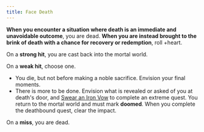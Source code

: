 ```yaml
---
title: Face Death
---
```


**When you encounter a situation where death is an immediate and unavoidable outcome**, you are dead. **When you are instead brought to the brink of death with a chance for recovery or redemption**, roll +heart.

On a **strong hit**, you are cast back into the mortal world.

On a **weak hit**, choose one.

- You die, but not before making a noble sacrifice. Envision your final moments.
- There is more to be done. Envision what is revealed or asked of you at death's door, and [Swear an Iron Vow](/moves/quest/swear_an_iron_vow) to complete an extreme quest. You return to the mortal world and must mark **doomed**. When you complete the deathbound quest, clear the impact.

On a **miss**, you are dead.
